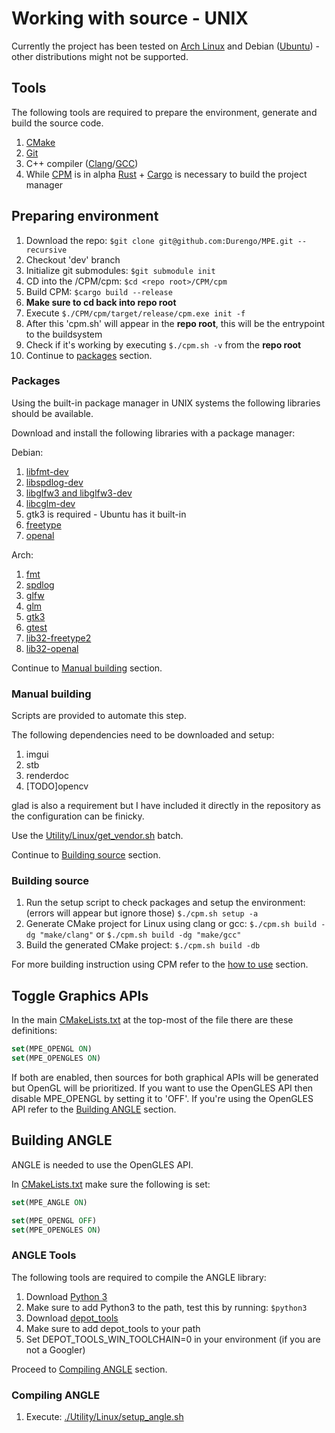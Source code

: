 # Working with source - UNIX

Currently the project has been tested on [Arch Linux](https://archlinux.org/) and Debian ([Ubuntu](https://ubuntu.com/)) - other distributions might not be supported.

## Tools

The following tools are required to prepare the environment, generate and build the source code.

1. [CMake](https://cmake.org/)
2. [Git](https://git-scm.com/)
3. C++ compiler ([Clang](https://clang.llvm.org/)/[GCC](https://gcc.gnu.org/))
4. While [CPM](https://github.com/Durengo/CPM) is in alpha [Rust](https://www.rust-lang.org/) + [Cargo](https://crates.io/) is necessary to build the project manager

## Preparing environment

1. Download the repo: `$git clone git@github.com:Durengo/MPE.git --recursive`
2. Checkout 'dev' branch
3. Initialize git submodules: `$git submodule init`
4. CD into the /CPM/cpm: `$cd <repo root>/CPM/cpm`
5. Build CPM: `$cargo build --release`
6. __Make sure to cd back into repo root__
7. Execute `$./CPM/cpm/target/release/cpm.exe init -f`
8. After this 'cpm.sh' will appear in the __repo root__, this will be the entrypoint to the buildsystem
9. Check if it's working by executing `$./cpm.sh -v` from the __repo root__
10. Continue to [packages](#packages) section.

### Packages

Using the built-in package manager in UNIX systems the following libraries should be available.

Download and install the following libraries with a package manager:

Debian:

1. [libfmt-dev](https://github.com/fmtlib/fmt)
2. [libspdlog-dev](https://github.com/gabime/spdlog)
3. [libglfw3 and libglfw3-dev](https://github.com/glfw/glfw)
4. [libcglm-dev](https://github.com/g-truc/glm)
5. gtk3 is required - Ubuntu has it built-in
6. [freetype](https://freetype.org/)
7. [openal](https://github.com/kcat/openal-soft)

<!-- TODO: Need to make gtest a universal package and built locally -->

Arch:

1. [fmt](https://archlinux.org/packages/extra/x86_64/fmt/)
2. [spdlog](https://archlinux.org/packages/extra/x86_64/spdlog/)
3. [glfw](https://archlinux.org/packages/extra/x86_64/glfw/)
4. [glm](https://archlinux.org/packages/extra/x86_64/glm/)
5. [gtk3](https://archlinux.org/packages/extra/x86_64/gtk3/)
6. [gtest](https://archlinux.org/packages/extra/x86_64/gtest/)
7. [lib32-freetype2](https://archlinux.org/packages/multilib/x86_64/lib32-freetype2/)
8. [lib32-openal](https://archlinux.org/packages/multilib/x86_64/lib32-openal/)

Continue to [Manual building](#manual-building) section.

### Manual building

Scripts are provided to automate this step.

The following dependencies need to be downloaded and setup:

1. imgui
2. stb
3. renderdoc
4. [TODO]opencv

glad is also a requirement but I have included it directly in the repository as the configuration can be finicky.

Use the [Utility/Linux/get_vendor.sh](../../Utility/Linux/get_vendor.sh) batch.

Continue to [Building source](#building-source) section.

### Building source

1. Run the setup script to check packages and setup the environment: (errors will appear but ignore those) `$./cpm.sh setup -a`
2. Generate CMake project for Linux using clang or gcc: `$./cpm.sh build -dg "make/clang"` or `$./cpm.sh build -dg "make/gcc"`
3. Build the generated CMake project: `$./cpm.sh build -db`

For more building instruction using CPM refer to the [how to use](./../../CPM/README.md#how-to-use) section.

## Toggle Graphics APIs

In the main [CMakeLists.txt](../../CMakeLists.txt) at the top-most of the file there are these definitions:

```CMake
set(MPE_OPENGL ON)
set(MPE_OPENGLES ON)
```

If both are enabled, then sources for both graphical APIs will be generated but OpenGL will be prioritized. If you want to use the OpenGLES API then disable MPE_OPENGL by setting it to 'OFF'.
If you're using the OpenGLES API refer to the [Building ANGLE](#building-angle) section.

## Building ANGLE

ANGLE is needed to use the OpenGLES API.

In [CMakeLists.txt](../../CMakeLists.txt) make sure the following is set:

```CMake
set(MPE_ANGLE ON)

set(MPE_OPENGL OFF)
set(MPE_OPENGLES ON)
```

### ANGLE Tools

The following tools are required to compile the ANGLE library:

1. Download [Python 3](https://www.python.org/downloads/)
2. Make sure to add Python3 to the path, test this by running: `$python3`
3. Download [depot_tools](https://commondatastorage.googleapis.com/chrome-infra-docs/flat/depot_tools/docs/html/depot_tools_tutorial.html#_setting_up)
4. Make sure to add depot_tools to your path
5. Set DEPOT_TOOLS_WIN_TOOLCHAIN=0 in your environment (if you are not a Googler)

Proceed to [Compiling ANGLE](#compiling-angle) section.

### Compiling ANGLE

1. Execute: [./Utility/Linux/setup_angle.sh](../../Utility/Linux/setup_angle.sh)
